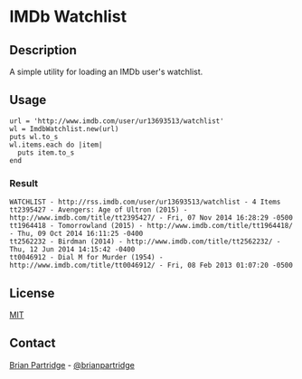 # IMDb Watchlist

## Description
A simple utility for loading an IMDb user's watchlist.

## Usage
    url = 'http://www.imdb.com/user/ur13693513/watchlist'
    wl = ImdbWatchlist.new(url)
    puts wl.to_s
    wl.items.each do |item|
      puts item.to_s
    end
    
### Result
    
    WATCHLIST - http://rss.imdb.com/user/ur13693513/watchlist - 4 Items
    tt2395427 - Avengers: Age of Ultron (2015) - http://www.imdb.com/title/tt2395427/ - Fri, 07 Nov 2014 16:28:29 -0500
    tt1964418 - Tomorrowland (2015) - http://www.imdb.com/title/tt1964418/ - Thu, 09 Oct 2014 16:11:25 -0400
    tt2562232 - Birdman (2014) - http://www.imdb.com/title/tt2562232/ - Thu, 12 Jun 2014 14:15:42 -0400
    tt0046912 - Dial M for Murder (1954) - http://www.imdb.com/title/tt0046912/ - Fri, 08 Feb 2013 01:07:20 -0500

## License
[MIT](LICENSE.txt)

## Contact
[Brian Partridge](http://brianpartridge.name) - [@brianpartridge](http://twitter.com/brianpartridge)
